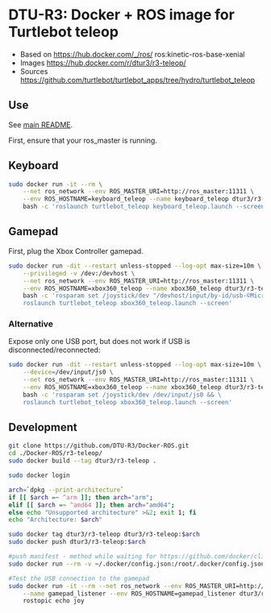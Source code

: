 # DTU-R3: Docker + ROS image for Turtlebot teleop
* Based on https://hub.docker.com/_/ros/ ros:kinetic-ros-base-xenial
* Images https://hub.docker.com/r/dtur3/r3-teleop/
* Sources https://github.com/turtlebot/turtlebot_apps/tree/hydro/turtlebot_teleop

## Use
See [main README](../README.md).

First, ensure that your ros_master is running.

## Keyboard

```sh
sudo docker run -it --rm \
	--net ros_network --env ROS_MASTER_URI=http://ros_master:11311 \
	--env ROS_HOSTNAME=keyboard_teleop --name keyboard_teleop dtur3/r3-teleop \
	bash -c 'roslaunch turtlebot_teleop keyboard_teleop.launch --screen -v'
```

## Gamepad
First, plug the Xbox Controller gamepad.

```sh
sudo docker run -dit --restart unless-stopped --log-opt max-size=10m \
	--privileged -v /dev:/devhost \
	--net ros_network --env ROS_MASTER_URI=http://ros_master:11311 \
	--env ROS_HOSTNAME=xbox360_teleop --name xbox360_teleop dtur3/r3-teleop \
	bash -c 'rosparam set /joystick/dev "/devhost/input/by-id/usb-©Microsoft_Corporation_Controller_17ACDA2-joystick" && \
	roslaunch turtlebot_teleop xbox360_teleop.launch --screen'
```

### Alternative
Expose only one USB port, but does not work if USB is disconnected/reconnected:

```sh
sudo docker run -dit --restart unless-stopped --log-opt max-size=10m \
	--device=/dev/input/js0 \
	--net ros_network --env ROS_MASTER_URI=http://ros_master:11311 \
	--env ROS_HOSTNAME=xbox360_teleop --name xbox360_teleop dtur3/r3-teleop \
	bash -c 'rosparam set /joystick/dev /dev/input/js0 && \
	roslaunch turtlebot_teleop xbox360_teleop.launch --screen'
```

## Development

```bash
git clone https://github.com/DTU-R3/Docker-ROS.git
cd ./Docker-ROS/r3-teleop/
sudo docker build --tag dtur3/r3-teleop .

sudo docker login

arch=`dpkg --print-architecture`
if [[ $arch =~ ^arm ]]; then arch="arm";
elif [[ $arch =~ ^amd64 ]]; then arch="amd64";
else echo "Unsupported architecture" >&2; exit 1; fi
echo "Architecture: $arch"

sudo docker tag dtur3/r3-teleop dtur3/r3-teleop:$arch
sudo docker push dtur3/r3-teleop:$arch

#push manifest - method while waiting for https://github.com/docker/cli/pull/138
sudo docker run --rm -v ~/.docker/config.json:/root/.docker/config.json -v $(pwd):/host weshigbee/manifest-tool push from-spec /host/manifest.yaml

#Test the USB connection to the gamepad
sudo docker run -it --rm --net ros_network --env ROS_MASTER_URI=http://ros_master:11311 \
	--name gamepad_listener --env ROS_HOSTNAME=gamepad_listener dtur3/r3-teleop \
	rostopic echo joy 
```

